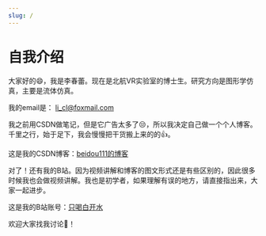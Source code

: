 ```yaml
---
slug: /
---
```

# 自我介绍
大家好的😄，我是李春蕾。现在是北航VR实验室的博士生。研究方向是图形学仿真，主要是流体仿真。


我的email是： li_cl@foxmail.com

我之前用CSDN做笔记，但是它广告太多了😒，所以我决定自己做一个个人博客。千里之行，始于足下，我会慢慢把干货搬上来的的👍。

这是我的CSDN博客：[beidou111的博客](https://blog.csdn.net/weixin_43940314?spm=1011.2415.3001.5343)

对了！还有我的B站。因为视频讲解和博客的图文形式还是有些区别的，因此很多时候我也会做视频讲解。我也是初学者，如果理解有误的地方，请直接指出来，大家一起进步。

这是我的B站账号：[只喝白开水](https://space.bilibili.com/2411870/)

欢迎大家找我讨论👏！
